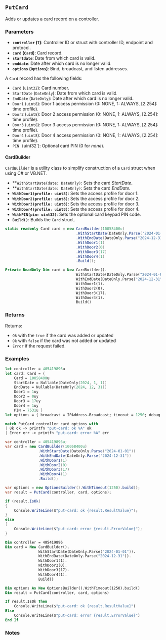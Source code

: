 ## `PutCard`

Adds or updates a card record on a controller.

### Parameters
- **`controller` (`T`)**: Controller ID or struct with controller ID, endpoint and protocol.
- **`card` (`Card`)**: Card record.
- **`startdate`**: Date from which card is valid.
- **`enddate`**: Date after which card is no longer valid.
- **`options` (`Options`)**: Bind, broadcast, and listen addresses.

A `Card` record has the following fields:
  - `Card` (`uint32`): Card number.
  - `StartDate` (`DateOnly`): Date from which card is valid.
  - `EndDate` (`DateOnly`): Date after which card is no longer valid.
  - `Door1` (`uint8`): Door 1 access permission (0: NONE, 1: ALWAYS, [2.254]: time profile).
  - `Door2` (`uint8`): Door 2 access permission (0: NONE, 1: ALWAYS, [2.254]: time profile).
  - `Door3` (`uint8`): Door 3 access permission (0: NONE, 1: ALWAYS, [2.254]: time profile).
  - `Door4` (`uint8`): Door 4 access permission (0: NONE, 1: ALWAYS, [2.254]: time profile).
  - `PIN (`uint32`): Optional card PIN (0 for _none_).

#### CardBuilder

`CardBuilder` is a utility class to simplify construction of a `Card` struct when using C# or VB.NET.

- **`WithStartDate(date: DateOnly)`: Sets the card _StartDate_.
- **`WithStartDate(date: DateOnly)`: Sets the card _EndDate_.
- **`WithDoor1(profile: uint8)`**: Sets the access profile for door 1.
- **`WithDoor2(profile: uint8)`**: Sets the access profile for door 2.
- **`WithDoor3(profile: uint8)`**: Sets the access profile for door 3.
- **`WithDoor4(profile: uint8)`**: Sets the access profile for door 4.
- **`WithPIN(pin: uint32)`**: Sets the optional card keypad PIN code.
- **`Build()`**: Builds the `Card` struct.

```csharp
static readonly Card card = new CardBuilder(10058400u)
                                .WithStartDate(DateOnly.Parse("2024-01-01"))
                                .WithEndDate(DateOnly.Parse("2024-12-31"))
                                .WithDoor1(1)
                                .WithDoor2(0)
                                .WithDoor3(17)
                                .WithDoor4(1)
                                .Build();
```

```vb
Private ReadOnly Dim card = New CardBuilder().
                                WithStartDate(DateOnly.Parse("2024-01-01")).
                                WithEndDate(DateOnly.Parse("2024-12-31")).
                                WithDoor1(1).
                                WithDoor2(0).
                                WithDoor3(17).
                                WithDoor4(1).
                                Build()
```


### Returns

Returns:
- `Ok` with the `true` if the card was added or updated
- `Ok` with `false` if the card was not added or updated
- `Error` if the request failed.

### Examples

```fsharp
let controller = 405419896u
let card: Card = {
    Card = 10058400u
    StartDate = Nullable(DateOnly(2024, 1, 1))
    EndDate = Nullable(DateOnly(2024, 12, 31))
    Door1 = 1uy
    Door2 = 0uy
    Door3 = 17uy
    Door4 = 1uy
    PIN = 7531u }
let options = { broadcast = IPAddress.Broadcast; timeout = 1250; debug = true }

match PutCard controller card options with
| Ok ok -> printfn "put-card: ok %A" ok
| Error err -> printfn "put-card: error %A" err
```

```csharp
var controller = 405419896u;
var card = new CardBuilder(10058400u)
               .WithStartDate(DateOnly.Parse("2024-01-01"))
               .WithEndDate(DateOnly.Parse("2024-12-31"))
               .WithDoor1(1)
               .WithDoor2(0)
               .WithDoor3(17)
               .WithDoor4(1)
               .Build();

var options = new OptionsBuilder().WithTimeout(1250).build();
var result = PutCard(controller, card, options);

if (result.IsOk)
{
    Console.WriteLine($"put-card: ok {result.ResultValue}");
}
else
{
    Console.WriteLine($"put-card: error {result.ErrorValue}");
}
```

```vb
Dim controller = 405419896
Dim card = New CardBuilder().
               WithStartDate(DateOnly.Parse("2024-01-01")).
               WithEndDate(DateOnly.Parse("2024-12-31")).
               WithDoor1(1).
               WithDoor2(0).
               WithDoor3(17).
               WithDoor4(1).
               Build()

Dim options As New OptionsBuilder().WithTimeout(1250).build()
Dim result = PutCard(controller, card, options)

If result.IsOk Then
    Console.WriteLine($"put-card: ok {result.ResultValue}")
Else
    Console.WriteLine($"put-card: error {result.ErrorValue}")
End If
```

### Notes
